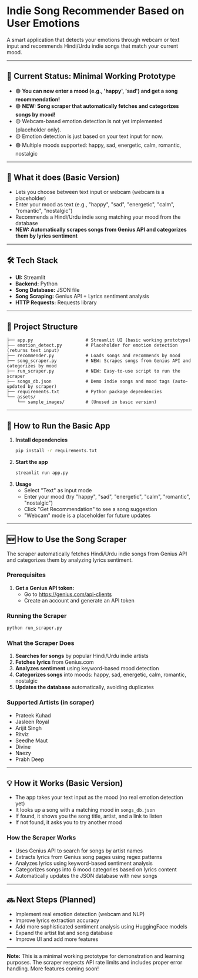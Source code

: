 # Indie Song Recommender Based on User Emotions

A smart application that detects your emotions through webcam or text input and recommends Hindi/Urdu indie songs that match your current mood.

---

## 🚀 Current Status: Minimal Working Prototype

- 🟢 **You can now enter a mood (e.g., 'happy', 'sad') and get a song recommendation!**
- 🟢 **NEW: Song scraper that automatically fetches and categorizes songs by mood!**
- 🟡 Webcam-based emotion detection is not yet implemented (placeholder only).
- 🟡 Emotion detection is just based on your text input for now.
- 🟢 Multiple moods supported: happy, sad, energetic, calm, romantic, nostalgic

---

## 🎵 What it does (Basic Version)

- Lets you choose between text input or webcam (webcam is a placeholder)
- Enter your mood as text (e.g., "happy", "sad", "energetic", "calm", "romantic", "nostalgic")
- Recommends a Hindi/Urdu indie song matching your mood from the database
- **NEW: Automatically scrapes songs from Genius API and categorizes them by lyrics sentiment**

---

## 🛠️ Tech Stack

- **UI:** Streamlit
- **Backend:** Python
- **Song Database:** JSON file
- **Song Scraping:** Genius API + Lyrics sentiment analysis
- **HTTP Requests:** Requests library

---

## 📁 Project Structure

```
├── app.py                    # Streamlit UI (basic working prototype)
├── emotion_detect.py         # Placeholder for emotion detection (returns text input)
├── recommender.py            # Loads songs and recommends by mood
├── song_scraper.py           # NEW: Scrapes songs from Genius API and categorizes by mood
├── run_scraper.py            # NEW: Easy-to-use script to run the scraper
├── songs_db.json             # Demo indie songs and mood tags (auto-updated by scraper)
├── requirements.txt          # Python package dependencies
└── assets/
    └── sample_images/        # (Unused in basic version)
```

---

## 📝 How to Run the Basic App

1. **Install dependencies**
   ```bash
   pip install -r requirements.txt
   ```
2. **Start the app**
   ```bash
   streamlit run app.py
   ```
3. **Usage**
   - Select "Text" as input mode
   - Enter your mood (try "happy", "sad", "energetic", "calm", "romantic", "nostalgic")
   - Click "Get Recommendation" to see a song suggestion
   - "Webcam" mode is a placeholder for future updates

---

## 🆕 How to Use the Song Scraper

The scraper automatically fetches Hindi/Urdu indie songs from Genius API and categorizes them by analyzing lyrics sentiment.

### Prerequisites
1. **Get a Genius API token:**
   - Go to https://genius.com/api-clients
   - Create an account and generate an API token

### Running the Scraper
```bash
python run_scraper.py
```

### What the Scraper Does
1. **Searches for songs** by popular Hindi/Urdu indie artists
2. **Fetches lyrics** from Genius.com
3. **Analyzes sentiment** using keyword-based mood detection
4. **Categorizes songs** into moods: happy, sad, energetic, calm, romantic, nostalgic
5. **Updates the database** automatically, avoiding duplicates

### Supported Artists (in scraper)
- Prateek Kuhad
- Jasleen Royal
- Arijit Singh
- Ritviz
- Seedhe Maut
- Divine
- Naezy
- Prabh Deep

---

## 💡 How it Works (Basic Version)
- The app takes your text input as the mood (no real emotion detection yet)
- It looks up a song with a matching mood in `songs_db.json`
- If found, it shows you the song title, artist, and a link to listen
- If not found, it asks you to try another mood

### How the Scraper Works
- Uses Genius API to search for songs by artist names
- Extracts lyrics from Genius song pages using regex patterns
- Analyzes lyrics using keyword-based sentiment analysis
- Categorizes songs into 6 mood categories based on lyrics content
- Automatically updates the JSON database with new songs

---

## 🔜 Next Steps (Planned)
- Implement real emotion detection (webcam and NLP)
- Improve lyrics extraction accuracy
- Add more sophisticated sentiment analysis using HuggingFace models
- Expand the artist list and song database
- Improve UI and add more features

---

**Note:** This is a minimal working prototype for demonstration and learning purposes. The scraper respects API rate limits and includes proper error handling. More features coming soon!
